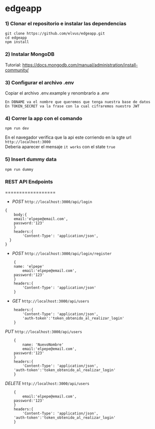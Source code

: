 # edgeapp
### 1) Clonar el repositorio e instalar las dependencias
``` 
git clone https://github.com/elvus/edgeapp.git
cd edgeapp
npm install
```
### 2) Instalar MongoDB
Tutorial: https://docs.mongodb.com/manual/administration/install-community/
### 3) Configurar el archivo .env
Copiar el archivo .env.example y renombrarlo a .env
```
En DBNAME va el nombre que queremos que tenga nuestra base de datos
En TOKEN_SECRET va la frase con la cual cifraremos nuestro JWT 
```
### 4) Correr la app con el comando
```
npm run dev
```
En el navegador verifica que la api este corriendo en la sgte url   
`http://localhost:3000`   
Deberia aparecer el mensaje `it works` con el state `true`
### 5) Insert dummy data
```
npm run dummy
```
### REST API Endpoints
==================

* *POST* `http://localhost:3000/api/login`
```
{
    body:{
	email:'elpepe@email.com',
	password:'123'
    }
    headers:{
        'Content-Type': 'application/json',
  }
}
```
* *POST* `http://localhost:3000/api/login/register`
```
    {
	name: 'elpepe'
        email:'elpepe@email.com',
	password:'123'
    }
    headers:{
        'Content-Type': 'application/json'
    }
```
* *GET* `http://localhost:3000/api/users`
```
    headers:{
        'Content-Type': 'application/json',
        'auth-token':'token_obtenido_al_realizar_login'
    }
```
*PUT* `http://localhost:3000/api/users`
```
    {
    	name: 'NuevoNombre'
        email:'elpepe@email.com',
	password:'123'
    }
    headers:{
        'Content-Type': 'application/json',
	'auth-token':'token_obtenido_al_realizar_login'
    }
```
*DELETE* `http://localhost:3000/api/users`
```
    {
        email:'elpepe@email.com',
	password:'123'
    }
    headers:{
        'Content-Type': 'application/json',
	'auth-token':'token_obtenido_al_realizar_login'
    }
```